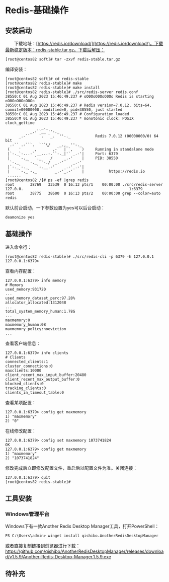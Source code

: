# Redis-基础操作
## 安装启动
&#8195;&#8195;下载地址：[https://redis.io/download/](https://redis.io/download/)。下载最新稳定版本：redis-stable.tar.gz。下载后解压：
```
[root@centos82 soft]# tar -zxvf redis-stable.tar.gz
```
编译安装：
```
[root@centos82 soft]# cd redis-stable
[root@centos82 redis-stable]# make
[root@centos82 redis-stable]# make install
[root@centos82 redis-stable]# ./src/redis-server redis.conf
38550:C 01 Aug 2023 15:46:49.237 # oO0OoO0OoO0Oo Redis is starting oO0OoO0OoO0Oo
38550:C 01 Aug 2023 15:46:49.237 # Redis version=7.0.12, bits=64, commit=00000000, modified=0, pid=38550, just started
38550:C 01 Aug 2023 15:46:49.237 # Configuration loaded
38550:M 01 Aug 2023 15:46:49.237 * monotonic clock: POSIX clock_gettime
                _._
           _.-``__ ''-._
      _.-``    `.  `_.  ''-._           Redis 7.0.12 (00000000/0) 64 bit
  .-`` .-```.  ```\/    _.,_ ''-._
 (    '      ,       .-`  | `,    )     Running in standalone mode
 |`-._`-...-` __...-.``-._|'` _.-'|     Port: 6379
 |    `-._   `._    /     _.-'    |     PID: 38550
  `-._    `-._  `-./  _.-'    _.-'
 |`-._`-._    `-.__.-'    _.-'_.-'|
 |    `-._`-._        _.-'_.-'    |           https://redis.io
 ......
[root@centos82 /]# ps -ef |grep redis
root       38769   33539  0 16:13 pts/1    00:00:00 ./src/redis-server 127.0.0.                                               1:6379
root       38775   38600  0 16:13 pts/2    00:00:00 grep --color=auto redis
```
默认前台启动，一下参数设置为yes可以后台启动：
```
deamonize yes
```
## 基础操作
进入命令行：
```
[root@centos82 redis-stable]# ./src/redis-cli -p 6379 -h 127.0.0.1
127.0.0.1:6379> 
```
查看内存配置：
```
127.0.0.1:6379> info memory
# Memory
used_memory:931720
...
used_memory_dataset_perc:97.28%
allocator_allocated:1312048
...
total_system_memory_human:1.78G
...
maxmemory:0
maxmemory_human:0B
maxmemory_policy:noeviction
...
```
查看客户端信息：
```
127.0.0.1:6379> info clients
# Clients
connected_clients:1
cluster_connections:0
maxclients:10000
client_recent_max_input_buffer:20480
client_recent_max_output_buffer:0
blocked_clients:0
tracking_clients:0
clients_in_timeout_table:0
```
查看某项配置：
```
127.0.0.1:6379> config get maxmemory
1) "maxmemory"
2) "0"
```
在线修改配置：
```
127.0.0.1:6379> config set maxmemory 1073741824
OK
127.0.0.1:6379> config get maxmemory
1) "maxmemory"
2) "1073741824"
```
修改完成后立即修改配置文件，重启后以配置文件为准。关闭连接：
```
127.0.0.1:6379> quit
[root@centos82 redis-stable]#
```
## 工具安装
### Windows管理平台
Windows下有一款Another Redis Desktop Manager工具，打开PowerShell：
```
PS C:\Users\admin> winget install qishibo.AnotherRedisDesktopManager
```
或者直接复制链接到浏览器进行下载：https://github.com/qishibo/AnotherRedisDesktopManager/releases/download/v1.5.9/Another-Redis-Desktop-Manager.1.5.9.exe

## 待补充
